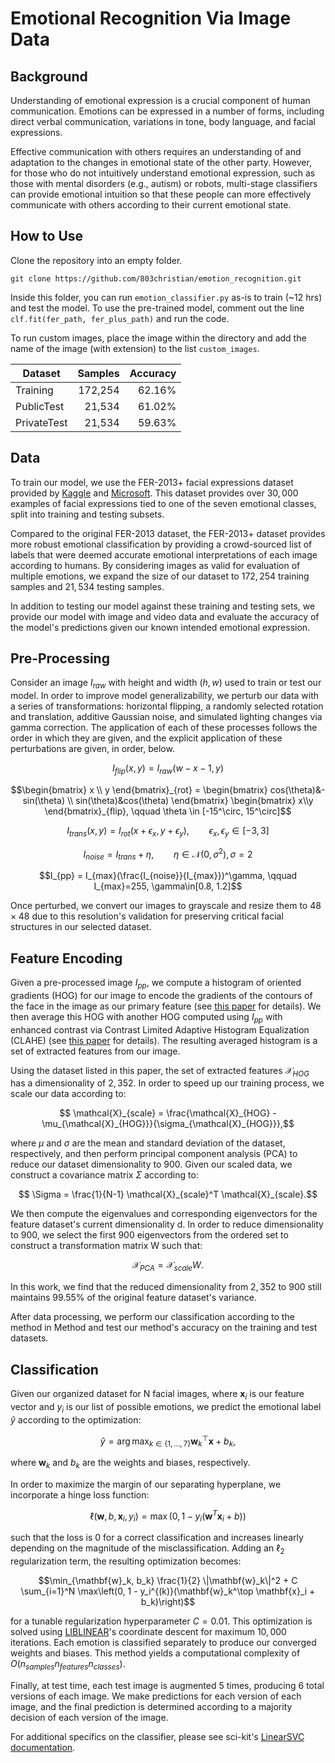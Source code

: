 # Emotional Recognition Via Image Data

## Background

Understanding of emotional expression is a crucial component of human communication. Emotions can be expressed in a number of forms, including direct verbal communication, variations in tone, body language, and facial expressions. 

Effective communication with others requires an understanding of and adaptation to the changes in emotional state of the other party. However, for those who do not intuitively understand emotional expression, such as those with mental disorders (e.g., autism) or robots, multi-stage classifiers can provide emotional intuition so that these people can more effectively communicate with others according to their current emotional state. 

## How to Use

Clone the repository into an empty folder.

```git clone https://github.com/803christian/emotion_recognition.git```

Inside this folder, you can run `emotion_classifier.py` as-is to train (~12 hrs) and test the model. To use the pre-trained model, comment out the line `clf.fit(fer_path, fer_plus_path)` and run the code. 

To run custom images, place the image within the directory and add the name of the image (with extension) to the list `custom_images`. 

| Dataset      | Samples  | Accuracy |
|--------------|---------:|---------:|
| Training     | 172,254  | 62.16%   |
| PublicTest   | 21,534   | 61.02%   |
| PrivateTest  | 21,534   | 59.63%   |

## Data

To train our model, we use the FER-2013+ facial expressions dataset provided by [Kaggle](https://www.kaggle.com/datasets/msambare/fer2013) and [Microsoft](https://github.com/microsoft/FERPlus). This dataset provides over $30,000$ examples of facial expressions tied to one of the seven emotional classes, split into training and testing subsets. 

Compared to the original FER-2013 dataset, the FER-2013+ dataset provides more robust emotional classification by providing a crowd-sourced list of labels that were deemed accurate emotional interpretations of each image according to humans. By considering images as valid for evaluation of multiple emotions, we expand the size of our dataset to $172,254$ training samples and $21,534$ testing samples. 

In addition to testing our model against these training and testing sets, we provide our model with image and video data and evaluate the accuracy of the model's predictions given our known intended emotional expression. 

## Pre-Processing

Consider an image $I_{raw}$ with height and width $(h, w)$ used to train or test our model. In order to improve model generalizability, we perturb our data with a series of transformations: horizontal flipping, a randomly selected rotation and translation, additive Gaussian noise, and simulated lighting changes via gamma correction. The application of each of these processes follows the order in which they are given, and the explicit application of these perturbations are given, in order, below. 

```math
I_{flip}(x,y) = I_{raw}(w-x-1, y)
```

```math
\begin{bmatrix}
        x \\ y
    \end{bmatrix}_{rot}
    = \begin{bmatrix}
        cos(\theta)&-sin(\theta) \\ sin(\theta)&cos(\theta)
    \end{bmatrix}
    \begin{bmatrix}
        x\\y
    \end{bmatrix}_{flip}, \qquad \theta \in [-15^\circ, 15^\circ]
```

```math
I_{trans}(x, y) = I_{rot}(x+\epsilon_x, y+\epsilon_y), \qquad \epsilon_x,\epsilon_y \in [-3, 3]
```

```math
I_{noise} = I_{trans} + \eta, \qquad \eta \in \mathcal{N}(0, \sigma^2), \sigma=2
```

```math
I_{pp} = I_{max}(\frac{I_{noise}}{I_{max}})^\gamma, \qquad I_{max}=255, \gamma\in[0.8, 1.2]
```

Once perturbed, we convert our images to grayscale and resize them to $48 \times48$ due to this resolution's validation for preserving critical facial structures in our selected dataset.

## Feature Encoding

Given a pre-processed image $I_{pp}$, we compute a histogram of oriented gradients (HOG) for our image to encode the gradients of the contours of the face in the image as our primary feature (see [this paper](https://ieeexplore.ieee.org/document/1467360) for details). We then average this HOG with another HOG computed using $I_{pp}$ with enhanced contrast via Contrast Limited Adaptive Histogram Equalization (CLAHE) (see [this paper](https://ieeexplore.ieee.org/document/10420184) for details). The resulting averaged histogram is a set of extracted features from our image.

Using the dataset listed in this paper, the set of extracted features $\mathcal{X}_{HOG}$ has a dimensionality of $2,352$. In order to speed up our training process, we scale our data according to:

```math
    \mathcal{X}_{scale} = \frac{\mathcal{X}_{HOG} - \mu_{\mathcal{X}_{HOG}}}{\sigma_{\mathcal{X}_{HOG}}},
```

 where $\mu$ and $\sigma$ are the mean and standard deviation of the dataset, respectively, and then perform principal component analysis (PCA) to reduce our dataset dimensionality to $900$. Given our scaled data, we construct a covariance matrix $\Sigma$ according to:

```math
     \Sigma = \frac{1}{N-1} \mathcal{X}_{scale}^T \mathcal{X}_{scale}.
```

We then compute the eigenvalues and corresponding eigenvectors for the feature dataset's current dimensionality d. In order to reduce dimensionality to 900, we select the first $900$ eigenvectors from the ordered set to construct a transformation matrix W such that:

```math
    \mathcal{X}_{PCA} = \mathcal{X}_{scale} W.
```

In this work, we find that the reduced dimensionality from $2,352$ to $900$ still maintains $99.55$\% of the original feature dataset's variance. 

After data processing, we perform our classification according to the method in Method and test our method's accuracy on the training and test datasets. 

## Classification

Given our organized dataset for N facial images, where $\mathbf{x}_i$ is our feature vector and $y_i$ is our list of possible emotions, we predict the emotional label $\hat{y}$ according to the optimization:

```math
\hat{y} = \arg\max_{k \in \{1,\dots,7\}} \mathbf{w}_k^\top \mathbf{x} + b_k,
```
where $\mathbf{w}_k$ and $b_k$ are the weights and biases, respectively. 

In order to maximize the margin of our separating hyperplane, we incorporate a hinge loss function:

```math
\ell(\mathbf{w},b,\mathbf{x}_i,y_i) = \max(0, 1 - y_i(\mathbf{w}^T\mathbf{x}_i+b))
```

such that the loss is 0 for a correct classification and increases linearly depending on the magnitude of the misclassification. Adding an $\ell_2$ regularization term, the resulting optimization becomes:

```math
\min_{\mathbf{w}_k, b_k} \frac{1}{2} \|\mathbf{w}_k\|^2 + C \sum_{i=1}^N \max\left(0, 1 - y_i^{(k)}(\mathbf{w}_k^\top \mathbf{x}_i + b_k)\right)
```

for a tunable regularization hyperparameter $C=0.01$. This optimization is solved using [LIBLINEAR](https://scikit-learn.org/stable/modules/svm.html#svm-implementation-details)'s coordinate descent for maximum $10,000$ iterations. Each emotion is classified separately to produce our converged weights and biases. This method yields a computational complexity of $O(n_{samples}n_{features}n_{classes})$. 

Finally, at test time, each test image is augmented $5$ times, producing $6$ total versions of each image. We make predictions for each version of each image, and the final prediction is determined according to a majority decision of each version of the image.

For additional specifics on the classifier, please see sci-kit's [LinearSVC documentation](https://scikit-learn.org/stable/modules/generated/sklearn.svm.LinearSVC.html). 
